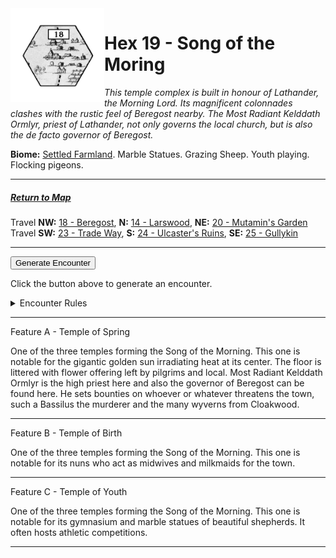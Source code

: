 
<img align="left" width=150px src="/images/Hexes/hex18.png">
<h1>Hex 19 - Song of the Moring</h1>

*This temple complex is built in honour of Lathander, the Morning Lord. Its magnificent colonnades clashes with the rustic feel of Beregost nearby. The Most Radiant Kelddath Ormlyr, priest of Lathander, not only governs the local church, but is also the de facto governor of Beregost.*

**Biome:** <u>Settled Farmland</u>. Marble Statues. Grazing Sheep. Youth playing. Flocking pigeons.

---

##### [Return to Map](https://saltygoo.github.io/2024/12/31/BGHex/)
Travel **NW:** [18 - Beregost](/pages/BaldurHex/18-Beregost), **N:** [14 - Larswood](/pages/BaldurHex/14-LarswoodStones), **NE:** [20 - Mutamin's Garden](/pages/BaldurHex/20-Mutamin)<br>
Travel **SW:** [23 - Trade Way](/pages/BaldurHex/23-TradeWay), **S:** [24 - Ulcaster's Ruins](/pages/BaldurHex/24-Ulcaster), **SE:** [25 - Gullykin](/pages/BaldurHex/25-Gullykin)

 ---
 
<button id="generateText" >Generate Encounter</button> <br>

<span class="grey" id="result" style="height: 75px;"> Click the button above to generate an encounter. </span>

<details markdown="1">
<summary>Encounter Rules</summary>
Generate an encounter the first time the party goes to one of this hex's features and every 12 hours. Encounters can happen on the way to the location or at the destination. If an encounter would happen while the party rests, good survival skills while setting up camp make the encounter happen after the full rest is completed. Search the [Baldur's Gate Wiki](https://baldursgate.fandom.com/wiki/Baldur%27s_Gate_Wiki) for informations on named NPC. Do not hesitate to replace any named NPC by one the players have already met from time to time! It makes for a better story.
</details>

 ---

<span class="blacktitle"> Feature A - Temple of Spring</span>

One of the three temples forming the Song of the Morning. This one is notable for the gigantic golden sun irradiating heat at its center. The floor is littered with flower offering left by pilgrims and local. Most Radiant Kelddath Ormlyr is the high priest here and also the governor of Beregost can be found here. He sets bounties on whoever or whatever threatens the town, such a Bassilus the murderer and the many wyverns from Cloakwood.

---

<span class="blacktitle"> Feature B - Temple of Birth</span>

One of the three temples forming the Song of the Morning. This one is notable for its nuns who act as midwives and milkmaids for the town.

---

<span class="blacktitle"> Feature C - Temple of Youth</span>

One of the three temples forming the Song of the Morning. This one is notable for its gymnasium and marble statues of beautiful shepherds. It often hosts athletic competitions.

---

<script>
    const climate1 = "Village1";
    const climate2 = "Village1";
</script>
<script src="/scripts/BGencounter.js"></script>
